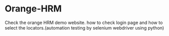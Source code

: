 # Orange-HRM
Check the orange HRM demo website.
how to check login page and how to select the locators.(automation testing by selenium webdriver using python)
